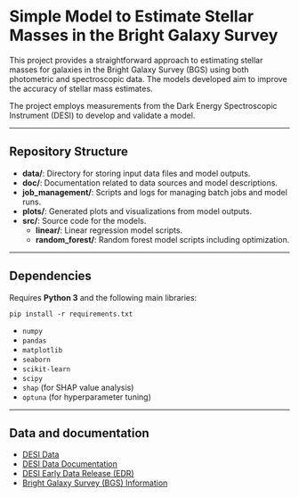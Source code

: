 # Simple Model to Estimate Stellar Masses in the Bright Galaxy Survey

This project provides a straightforward approach to estimating stellar masses for galaxies in the Bright Galaxy Survey (BGS) using both photometric and spectroscopic data. The models developed aim to improve the accuracy of stellar mass estimates.

The project employs measurements from the Dark Energy Spectroscopic Instrument (DESI) to develop and validate a model.

---

## Repository Structure

- **data/**: Directory for storing input data files and model outputs.
- **doc/**: Documentation related to data sources and model descriptions.
- **job_management/**: Scripts and logs for managing batch jobs and model runs.
- **plots/**: Generated plots and visualizations from model outputs.
- **src/**: Source code for the models.
  - **linear/**: Linear regression model scripts.
  - **random_forest/**: Random forest model scripts including optimization.

---

## Dependencies

Requires **Python 3** and the following main libraries:

`pip install -r requirements.txt`

- `numpy`  
- `pandas`  
- `matplotlib`  
- `seaborn`  
- `scikit-learn`  
- `scipy`  
- `shap` (for SHAP value analysis)  
- `optuna` (for hyperparameter tuning)

---

## Data and documentation
- [DESI Data](https://data.desi.lbl.gov/public/)
- [DESI Data Documentation](https://data.desi.lbl.gov/doc/)
- [DESI Early Data Release (EDR)](https://arxiv.org/abs/2306.06308)
- [Bright Galaxy Survey (BGS) Information](https://arxiv.org/abs/2208.08512)

